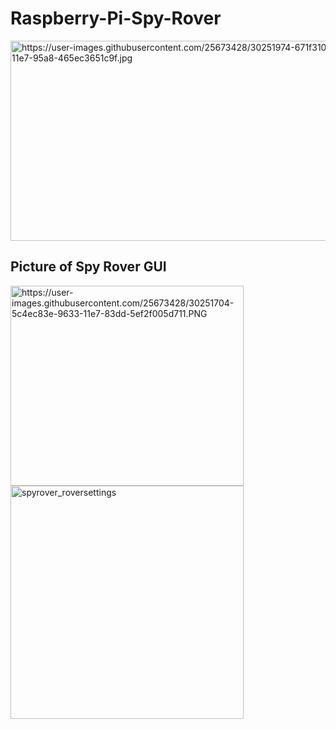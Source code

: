 # Raspberry-Pi-Spy-Rover
<img src="https://user-images.githubusercontent.com/25673428/30251974-671f310e-9638-11e7-95a8-465ec3651c9f.jpg" alt="https://user-images.githubusercontent.com/25673428/30251974-671f310e-9638-11e7-95a8-465ec3651c9f.jpg" class="shrinkToFit" width="569" height="320">

## Picture of Spy Rover GUI

<img src="https://user-images.githubusercontent.com/25673428/30251704-5c4ec83e-9633-11e7-83dd-5ef2f005d711.PNG" alt="https://user-images.githubusercontent.com/25673428/30251704-5c4ec83e-9633-11e7-83dd-5ef2f005d711.PNG" class="shrinkToFit transparent" width="373" height="320">

<img alt="spyrover_roversettings" src="https://user-images.githubusercontent.com/25673428/30251852-08678d16-9636-11e7-84a7-070a334c7390.PNG" style="max-width:100%;" width="373">

